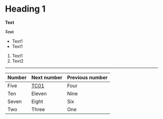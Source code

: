 Heading 1
=========


**Text**

~~Text~~
- Text1
- Text1

1. Text1
2. Text2
---
| **Number** | Next number | Previous number |
| :----- | :---------- | :-------------- |
| Five   | [TC01](TC01.jpg)        | Four  |
| Ten    | Eleven      | Nine            |
| Seven  | Eight       | Six             |
| Two    | Three       | One             |